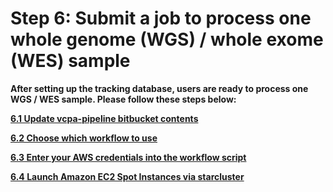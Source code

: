 # Step 6: Submit a job to process one whole genome \(WGS\) / whole exome \(WES\) sample

**After setting up the tracking database, users are ready to process one WGS / WES sample. Please follow these steps below:**

[**6.1 Update vcpa-pipeline bitbucket contents**](https://niagads.gitbook.io/vcpa/step-6-submit-a-job-to-process-one-whole-genome-wgs-whole-exome-wes-sample/6.1-update-vcpa-pipeline-bitbucket-contents)

[**6.2 Choose which workflow to use**](https://niagads.gitbook.io/vcpa/step-6-submit-a-job-to-process-one-whole-genome-wgs-whole-exome-wes-sample/6.2-choose-which-workflow-to-use)

[**6.3 Enter your AWS credentials into the workflow script**](https://niagads.gitbook.io/vcpa/step-6-submit-a-job-to-process-one-whole-genome-wgs-whole-exome-wes-sample/6.3-enter-your-aws-credentials-into-the-workflow-script)

[**6.4 Launch Amazon EC2 Spot Instances via starcluster**](https://niagads.gitbook.io/vcpa/step-6-submit-a-job-to-process-one-whole-genome-wgs-whole-exome-wes-sample/6.4-launch-amazon-ec2-spot-instances-via-starcluster)

